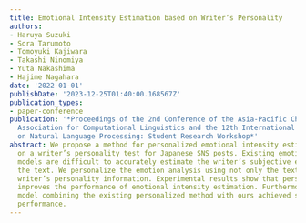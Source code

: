 ```yaml
---
title: Emotional Intensity Estimation based on Writer’s Personality
authors:
- Haruya Suzuki
- Sora Tarumoto
- Tomoyuki Kajiwara
- Takashi Ninomiya
- Yuta Nakashima
- Hajime Nagahara
date: '2022-01-01'
publishDate: '2023-12-25T01:40:00.168567Z'
publication_types:
- paper-conference
publication: '*Proceedings of the 2nd Conference of the Asia-Pacific Chapter of the
  Association for Computational Linguistics and the 12th International Joint Conference
  on Natural Language Processing: Student Research Workshop*'
abstract: We propose a method for personalized emotional intensity estimation based
  on a writer’s personality test for Japanese SNS posts. Existing emotion analysis
  models are difficult to accurately estimate the writer’s subjective emotions behind
  the text. We personalize the emotion analysis using not only the text but also the
  writer’s personality information. Experimental results show that personality information
  improves the performance of emotional intensity estimation. Furthermore, a hybrid
  model combining the existing personalized method with ours achieved state-of-the-art
  performance.
---
```

